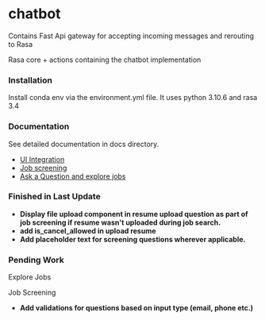 # chatbot

Contains Fast Api gateway for accepting incoming messages and rerouting to Rasa

Rasa core + actions containing the chatbot implementation

### Installation
Install conda env via the environment.yml file. It uses python 3.10.6 and rasa 3.4

### Documentation
See detailed documentation in docs directory.

- [UI Integration](/docs/integration.md)
- [Job screening](/docs/job_screening.md)
- [Ask a Question and explore jobs](/docs/greet.md)


### Finished in Last Update
- **Display file upload component in resume upload question as part of job screening if resume wasn't uploaded during job search.**
- **add is_cancel_allowed in upload resume**
- **Add placeholder text for screening questions wherever applicable.**

### Pending Work

Explore Jobs

Job Screening
- **Add validations for questions based on input type (email, phone etc.)**


